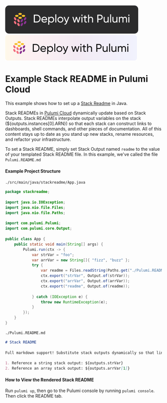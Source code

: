 [![Deploy](../.buttons/deploy-with-pulumi-dark.svg)](https://app.pulumi.com/new?template=https://github.com/pulumi/examples/blob/master/stack-readme-java/README.md#gh-light-mode-only)
[![Deploy](../.buttons/deploy-with-pulumi-light.svg)](https://app.pulumi.com/new?template=https://github.com/pulumi/examples/blob/master/stack-readme-java/README.md#gh-dark-mode-only)

# Example Stack README in Pulumi Cloud

This example shows how to set up a [Stack Readme](https://www.pulumi.com/docs/intro/pulumi-cloud/projects-and-stacks/#stack-readme) in Java.

Stack READMEs in [Pulumi Cloud](https://app.pulumi.com/) dynamically update based on Stack Outputs. Stack READMEs interpolate output variables on the stack (${outputs.instances[0].ARN}) so that each stack can construct links to dashboards, shell commands, and other pieces of documentation. All of this content stays up to date as you stand up new stacks, rename resources, and refactor your infrastructure.

To set a Stack README, simply set Stack Output named `readme` to the value of your templated Stack README file. In this example, we've called the file `Pulumi.README.md`

#### Example Project Structure

`./src/main/java/stackreadme/App.java`

```java
package stackreadme;

import java.io.IOException;
import java.nio.file.Files;
import java.nio.file.Paths;

import com.pulumi.Pulumi;
import com.pulumi.core.Output;

public class App {
    public static void main(String[] args) {
        Pulumi.run(ctx -> {
            var strVar = "foo";
            var arrVar = new String[]{ "fizz", "buzz" };
            try {
                var readme = Files.readString(Paths.get("./Pulumi.README.md"));
                ctx.export("strVar", Output.of(strVar));
                ctx.export("arrVar", Output.of(arrVar));
                ctx.export("readme", Output.of(readme));

            } catch (IOException e) {
                throw new RuntimeException(e);
            }
        });
    }
}

```

`./Pulumi.README.md`

```markdown
# Stack README

Full markdown support! Substitute stack outputs dynamically so that links can depend on your infrastructure! Link to dashboards, logs, metrics, and more.

1. Reference a string stack output: ${outputs.strVar}
2. Reference an array stack output: ${outputs.arrVar[1]}
```

#### How to View the Rendered Stack README

Run `pulumi up`, then go to the Pulumi console by running `pulumi console`. Then click the README tab.

